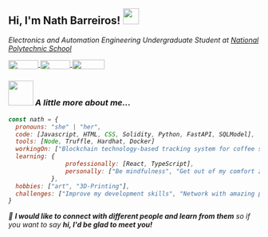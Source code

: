 <h2> Hi, I'm Nath Barreiros! 
<img src="https://media.giphy.com/media/q3kBTEbu3InMQ/giphy.gif" width="32">
</h2>
<p><em>Electronics and Automation Engineering Undergraduate Student at <a href="https://www.epn.edu.ec/">National Polytechnic School</a>
<div>
  <a  href="https://www.linkedin.com/in/nathalia-barreiros/"  target="_blank">
  <img  align="center"  src="https://img.shields.io/badge/LinkedIn-%230077B5.svg?&style=flat-square&logo=linkedin&logoColor=white" height="18"  width="60"/></a><a href="mailto:nathalia.barreirosf@gmail.com" target="_blank">
  <img  align="center"  src="https://img.shields.io/badge/-Gmail-FF0000?style=flat-square&labelColor=FF0000&logo=gmail&logoColor=white&link=mailto:<SEUEMAIL>" height="18"  width="60"/></a><a  href="https://twitter.com/NathBarreiros"  target="_blank">
  <img  align="center"  src="https://img.shields.io/badge/Twitter-1DA1F2?style=for-the-badge&logo=twitter&logoColor=white" height="19"  width="65"/></a>
</div>

### <img src="https://media.giphy.com/media/l0HlGeTBdTqMll15u/giphy.gif" width="50"> A little more about me...

```javascript
const nath = {
  pronouns: "she" | "her",
  code: [Javascript, HTML, CSS, Solidity, Python, FastAPI, SQLModel],
  tools: [Node, Truffle, Hardhat, Docker]
  workingOn: ["Blockchain technology-based tracking system for coffee supply chain"],
  learning: {
                professionally: [React, TypeScript],
                personally: ["Be mindfulness", "Get out of my comfort zone"]
            },
  hobbies: ["art", "3D-Printing"],
  challenges: ["Improve my development skills", "Network with amazing people"]
}
```

👾 <em><b>I would like to connect with different people and learn from them</b> so if you want to say <b>hi, I'd be glad to meet you!</b></em>
